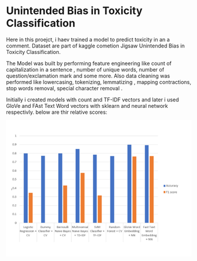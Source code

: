 # Unintended Bias in Toxicity Classification

Here in this proejct, i haev trained a model to predict toxicity in an a comment. Dataset are part of kaggle cometion Jigsaw Unintended Bias in Toxicity Classification. 

The Model was built by performing feature engineering like count of capitalization in a sentence , number of unique words, number of question/exclamation mark and some more. Also data cleaning was performed like lowercasing, tokenizing, lemmatizing , mapping contractions, stop words removal, special character removal .

Initially i created models with count and TF-IDF vectors and later i used GloVe and FAst Text Word vectors with sklearn and neural network respectivly. below are thir relative scores:

<img src="./images/22._compare_model.PNG">
